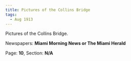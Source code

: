 ```yaml
---  
title: Pictures of the Collins Bridge  
tags:  
  - Aug 1913  
---  
```

  
Pictures of the Collins Bridge.  
  
Newspapers: **Miami Morning News or The Miami Herald**  
  
Page: **10**, Section: **N/A** 
